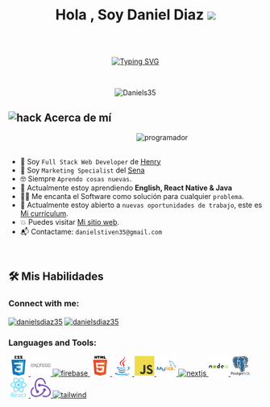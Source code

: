 <h1 align="center">Hola , Soy Daniel Diaz <img src="https://res.cloudinary.com/dpnj2pchu/image/upload/v1695943375/giphy_kvkclb.webp" width="35"></h1>

<br></br>
<p align="center">
<a href="https://github.com/Daniels35" target="_blank">
  <img src="https://readme-typing-svg.demolab.com?font=Fira+Code&weight=800&size=32&pause=4000&color=4C9BD4&width=435&lines=Full+Stack+Web+Developer;App+Developer;Marketing+Specialist" alt="Typing SVG" />
</a>
</p>

<br>

<p align="center"> 
	<img src="https://komarev.com/ghpvc/?username=Daniels35&label=Profile%20views&color=0047AB&style=plastic?" alt="Daniels35" height=25px, width=160px/> 

</p>
	
## <picture><img src="https://res.cloudinary.com/dpnj2pchu/image/upload/v1695871052/fdvqph6pqgunamso3okr.gif" alt="hack" width="50px"></picture> Acerca de mí

<picture>
  <img align="right" alt="programador" src="https://drive.google.com/uc?export=download&id=1UOvb536kRKBvWBMIhI7Q-TTpgl7Jx9NT" width="250px">
</picture>

<br><br>
- :school: Soy `Full Stack Web Developer` de [Henry](https://www.soyhenry.com/carrera-part-time-desarrollo-full-stack?gad=1&gclid=Cj0KCQjwrfymBhCTARIsADXTabkgufxcy4PD2Q1EfZxjHE184H2OZhv_4Irs8t5Ppx5_p-u33OC640EaAi4jEALw_wcB)
- :school: Soy `Marketing Specialist` del [Sena](https://senacertificados.co/gestion-de-mercados/) 
- :nerd_face: Siempre `Aprendo cosas nuevas`.
- 🌱 Actualmente estoy aprendiendo **English, React Native &  Java**
- :technologist: Me encanta el Software como solución para cualquier `problema`.
- :thinking: Actualmente estoy abierto a `nuevas oportunidades de trabajo`, este es [Mi currículum](https://drive.google.com/file/d/1UP2Cfh7jCic7QItistWS7S6S9smhe_L6/view).
- :boom: Puedes visitar [Mi sitio web](https://daniels35.com/).
- 📬 Contactame: `danielstiven35@gmail.com`
<br>

## 🛠️ Mis Habilidades

<h3 align="left">Connect with me:</h3>
<p align="left">
<a href="https://twitter.com/danielsdiaz35" target="_blank"><img align="center" src="https://raw.githubusercontent.com/rahuldkjain/github-profile-readme-generator/master/src/images/icons/Social/twitter.svg" alt="danielsdiaz35" height="30" width="40" /></a>
<a href="https://linkedin.com/in/danielsdiaz35" target="_blank"><img align="center" src="https://raw.githubusercontent.com/rahuldkjain/github-profile-readme-generator/master/src/images/icons/Social/linked-in-alt.svg" alt="danielsdiaz35" height="30" width="40" /></a>
</p>

<h3 align="left">Languages and Tools:</h3>
<p align="left"> <a href="https://www.w3schools.com/css/" target="_blank" rel="noreferrer"> <img src="https://raw.githubusercontent.com/devicons/devicon/master/icons/css3/css3-original-wordmark.svg" alt="css3" width="40" height="40"/> </a> <a href="https://expressjs.com" target="_blank" rel="noreferrer"> <img src="https://raw.githubusercontent.com/devicons/devicon/master/icons/express/express-original-wordmark.svg" alt="express" width="40" height="40"/> </a> <a href="https://firebase.google.com/" target="_blank" rel="noreferrer"> <img src="https://www.vectorlogo.zone/logos/firebase/firebase-icon.svg" alt="firebase" width="40" height="40"/> </a> <a href="https://www.w3.org/html/" target="_blank" rel="noreferrer"> <img src="https://raw.githubusercontent.com/devicons/devicon/master/icons/html5/html5-original-wordmark.svg" alt="html5" width="40" height="40"/> </a> <a href="https://www.java.com" target="_blank" rel="noreferrer"> <img src="https://raw.githubusercontent.com/devicons/devicon/master/icons/java/java-original.svg" alt="java" width="40" height="40"/> </a> <a href="https://developer.mozilla.org/en-US/docs/Web/JavaScript" target="_blank" rel="noreferrer"> <img src="https://raw.githubusercontent.com/devicons/devicon/master/icons/javascript/javascript-original.svg" alt="javascript" width="40" height="40"/> </a> <a href="https://www.mysql.com/" target="_blank" rel="noreferrer"> <img src="https://raw.githubusercontent.com/devicons/devicon/master/icons/mysql/mysql-original-wordmark.svg" alt="mysql" width="40" height="40"/> </a> <a href="https://nextjs.org/" target="_blank" rel="noreferrer"> <img src="https://cdn.worldvectorlogo.com/logos/nextjs-2.svg" alt="nextjs" width="40" height="40"/> </a> <a href="https://nodejs.org" target="_blank" rel="noreferrer"> <img src="https://raw.githubusercontent.com/devicons/devicon/master/icons/nodejs/nodejs-original-wordmark.svg" alt="nodejs" width="40" height="40"/> </a> <a href="https://www.postgresql.org" target="_blank" rel="noreferrer"> <img src="https://raw.githubusercontent.com/devicons/devicon/master/icons/postgresql/postgresql-original-wordmark.svg" alt="postgresql" width="40" height="40"/> </a> <a href="https://reactjs.org/" target="_blank" rel="noreferrer"> <img src="https://raw.githubusercontent.com/devicons/devicon/master/icons/react/react-original-wordmark.svg" alt="react" width="40" height="40"/> </a> <a href="https://redux.js.org" target="_blank" rel="noreferrer"> <img src="https://raw.githubusercontent.com/devicons/devicon/master/icons/redux/redux-original.svg" alt="redux" width="40" height="40"/> </a> <a href="https://tailwindcss.com/" target="_blank" rel="noreferrer"> <img src="https://www.vectorlogo.zone/logos/tailwindcss/tailwindcss-icon.svg" alt="tailwind" width="40" height="40"/> </a> </p>

</br></br>
	

